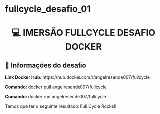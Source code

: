 # fullcycle_desafio_01

<h1 align="center">

:computer: **IMERSÃO FULLCYCLE DESAFIO DOCKER**

</h1>

## 🚀 Informações do desafio

<p><strong>Link Docker Hub: </strong> https://hub.docker.com/r/angelresende007/fullcycle</p>
<p><strong>Comando: </strong>docker pull angelresende007/fullcycle</p>
<p><strong>Comando: </strong>docker run angelresende007/fullcycle</p>


<p>Temos que ter o seguinte resultado: Full Cycle Rocks!!
